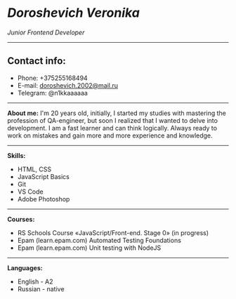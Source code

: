 # _**Doroshevich Veronika**_
_Junior Frontend Developer_

***

## Contact info:
* Phone: +375255168494
* E-mail: doroshevich.2002@mail.ru
* Telegram: @n1kkaaaaaa

***

**About me:**
I'm 20 years old, initially, I started my studies with mastering the profession of QA-engineer, but soon I realized that I wanted to delve into development. I am a fast learner and can think logically. Always ready to work on mistakes and gain more and more experience and knowledge.

***

**Skills:**
* HTML, CSS
* JavaScript Basics
* Git
* VS Code
* Adobe Photoshop

***

**Courses:**
* RS Schools Course «JavaScript/Front-end. Stage 0» (in progress)
* Epam (learn.epam.com) Automated Testing Foundations
* Epam (learn.epam.com) Unit testing with NodeJS

***

**Languages:**
* English - A2
* Russian - native